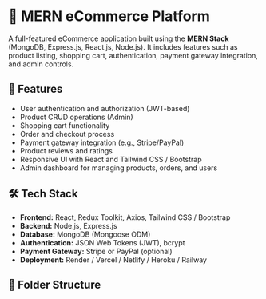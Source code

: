 # 🛒 MERN eCommerce Platform

A full-featured eCommerce application built using the **MERN Stack** (MongoDB, Express.js, React.js, Node.js). It includes features such as product listing, shopping cart, authentication, payment gateway integration, and admin controls.

## 🚀 Features

- User authentication and authorization (JWT-based)
- Product CRUD operations (Admin)
- Shopping cart functionality
- Order and checkout process
- Payment gateway integration (e.g., Stripe/PayPal)
- Product reviews and ratings
- Responsive UI with React and Tailwind CSS / Bootstrap
- Admin dashboard for managing products, orders, and users

## 🛠️ Tech Stack

- **Frontend:** React, Redux Toolkit, Axios, Tailwind CSS / Bootstrap
- **Backend:** Node.js, Express.js
- **Database:** MongoDB (Mongoose ODM)
- **Authentication:** JSON Web Tokens (JWT), bcrypt
- **Payment Gateway:** Stripe or PayPal (optional)
- **Deployment:** Render / Vercel / Netlify / Heroku / Railway

## 📁 Folder Structure

